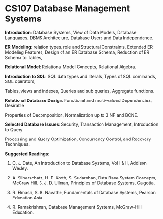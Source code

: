 # CS107   Database Management Systems

**Introduction**: Database Systems, View of Data Models, Database Languages, DBMS Architecture, Database Users and Data Independence.

**ER Modeling**: relation types, role and Structural Constraints, Extended ER Modeling Features, Design of an ER Database Schema, Reduction of ER Schema to Tables,

**Relational Model**: Relational Model Concepts, Relational Algebra.

**Introduction to SQL**: SQL data types and literals, Types of SQL commands, SQL operators,

Tables, views and indexes, Queries and sub queries, Aggregate functions.

**Relational Database Design**: Functional and multi-valued Dependencies, Desirable

Properties of Decomposition, Normalization up to 3 NF and BCNE.

**Selected Database Issues**: Security, Transaction Management, Introduction to Query

Processing and Query Optimization, Concurrency Control, and Recovery Techniques.


**Suggested Readings**:

1. C. J. Date, An Introduction to Database Systems, Vol I & II, Addison Wesley.

2. A. Silberschatz, H. F. Korth, S. Sudarshan, Data Base System Concepts, McGraw Hill. 3. J. D. Ullman, Principles of Database Systems, Galgotia.

4. R. Elmasri, S. B. Navathe, Fundamentals of Database Systems, Pearson Education Asia.

5. R. Ramakrishnan, Database Management Systems, McGraw-Hill Education.
